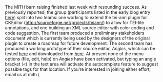 The MITH barn raising finished last week with resounding success. As previously reported, the group (participants listed in the early blog entry [here](http://mith.umd.edu/mith-barn-raising-continues/)) split into two teams: one working to extend the tei-ann plugin for CKEditor (http://sourceforge.net/projects/teiann/) to allow for TEI-lite annotations, and one building an XML source editor with color coding and code suggestion. The first team produced a preliminary stakeholders document which is currently being used by the designers of the original plugin to create a roadmap for future development. The second team has produced a working prototype of their source editor, _Angles_, which can be tested [here](http://web.archive.org/web/20111121222306/http://mith.umd.edu/staff/dreside/RaiseXML/) and downloaded from [here](https://github.com/dougreside/RaiseXML). At present none of the menu options (file, edit, help) on _Angles_ have been activated, but typing an angle bracket (&lt;) in the text area will activate the autocomplete feature to suggest possible tags for that location. If you're interested in joining either effort, email us at mith (